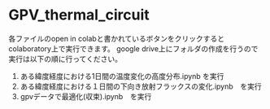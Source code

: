 # GPV_thermal_circuit

各ファイルのopen in colabと書かれているボタンをクリックするとcolaboratory上で実行できます。
google drive上にフォルダの作成を行うので実行は以下の順に行ってください。

1. ある緯度経度における1日間の温度変化の高度分布.ipynb を実行
2. ある緯度経度における１日間の下向き放射フラックスの変化.ipynb　を実行
3. gpvデータで最適化(収束).ipynb　を実行
